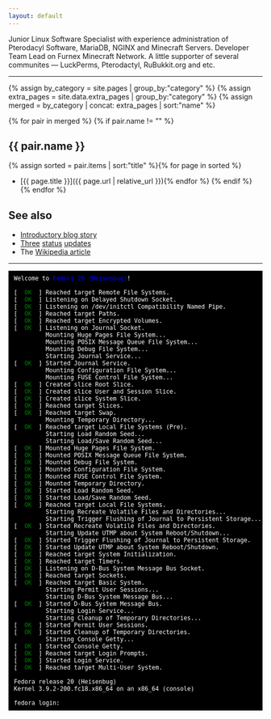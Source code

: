 ```yaml
---
layout: default
---
```


<span class="important">Junior Linux Software Specialist</span> with experience administration of Pterodacyl Software, MariaDB, NGINX and Minecraft Servers. <span class="important">Developer Team Lead</span> on Furnex Minecraft Network. A little supporter of several communites — <span class="important">LuckPerms, Pterodactyl, RuBukkit.org and etc.

---

{% assign by_category = site.pages | group_by:"category" %}
{% assign extra_pages = site.data.extra_pages | group_by:"category" %}
{% assign merged = by_category | concat: extra_pages | sort:"name" %}

{% for pair in merged %}
  {% if pair.name != "" %}
## {{ pair.name }}
{% assign sorted = pair.items | sort:"title" %}{% for page in sorted %}
* [{{ page.title }}]({{ page.url | relative_url }}){% endfor %}
  {% endif %}
{% endfor %}

## See also

* [Introductory blog story](http://0pointer.de/blog/projects/systemd.html)
* [Three](http://0pointer.de/blog/projects/systemd-update.html) [status](http://0pointer.de/blog/projects/systemd-update-2.html) [updates](http://0pointer.de/blog/projects/systemd-update-3.html)
* The [Wikipedia article](https://en.wikipedia.org/wiki/systemd)

---

<pre style="color:white; background-color:black; font-size:smaller; padding:6pt 8pt">
Welcome to <span style="color:blue">Fedora 20 (Heisenbug)</span>!

[  <span style="color:green">OK</span>  ] Reached target Remote File Systems.
[  <span style="color:green">OK</span>  ] Listening on Delayed Shutdown Socket.
[  <span style="color:green">OK</span>  ] Listening on /dev/initctl Compatibility Named Pipe.
[  <span style="color:green">OK</span>  ] Reached target Paths.
[  <span style="color:green">OK</span>  ] Reached target Encrypted Volumes.
[  <span style="color:green">OK</span>  ] Listening on Journal Socket.
         Mounting Huge Pages File System...
         Mounting POSIX Message Queue File System...
         Mounting Debug File System...
         Starting Journal Service...
[  <span style="color:green">OK</span>  ] Started Journal Service.
         Mounting Configuration File System...
         Mounting FUSE Control File System...
[  <span style="color:green">OK</span>  ] Created slice Root Slice.
[  <span style="color:green">OK</span>  ] Created slice User and Session Slice.
[  <span style="color:green">OK</span>  ] Created slice System Slice.
[  <span style="color:green">OK</span>  ] Reached target Slices.
[  <span style="color:green">OK</span>  ] Reached target Swap.
         Mounting Temporary Directory...
[  <span style="color:green">OK</span>  ] Reached target Local File Systems (Pre).
         Starting Load Random Seed...
         Starting Load/Save Random Seed...
[  <span style="color:green">OK</span>  ] Mounted Huge Pages File System.
[  <span style="color:green">OK</span>  ] Mounted POSIX Message Queue File System.
[  <span style="color:green">OK</span>  ] Mounted Debug File System.
[  <span style="color:green">OK</span>  ] Mounted Configuration File System.
[  <span style="color:green">OK</span>  ] Mounted FUSE Control File System.
[  <span style="color:green">OK</span>  ] Mounted Temporary Directory.
[  <span style="color:green">OK</span>  ] Started Load Random Seed.
[  <span style="color:green">OK</span>  ] Started Load/Save Random Seed.
[  <span style="color:green">OK</span>  ] Reached target Local File Systems.
         Starting Recreate Volatile Files and Directories...
         Starting Trigger Flushing of Journal to Persistent Storage...
[  <span style="color:green">OK</span>  ] Started Recreate Volatile Files and Directories.
         Starting Update UTMP about System Reboot/Shutdown...
[  <span style="color:green">OK</span>  ] Started Trigger Flushing of Journal to Persistent Storage.
[  <span style="color:green">OK</span>  ] Started Update UTMP about System Reboot/Shutdown.
[  <span style="color:green">OK</span>  ] Reached target System Initialization.
[  <span style="color:green">OK</span>  ] Reached target Timers.
[  <span style="color:green">OK</span>  ] Listening on D-Bus System Message Bus Socket.
[  <span style="color:green">OK</span>  ] Reached target Sockets.
[  <span style="color:green">OK</span>  ] Reached target Basic System.
         Starting Permit User Sessions...
         Starting D-Bus System Message Bus...
[  <span style="color:green">OK</span>  ] Started D-Bus System Message Bus.
         Starting Login Service...
         Starting Cleanup of Temporary Directories...
[  <span style="color:green">OK</span>  ] Started Permit User Sessions.
[  <span style="color:green">OK</span>  ] Started Cleanup of Temporary Directories.
         Starting Console Getty...
[  <span style="color:green">OK</span>  ] Started Console Getty.
[  <span style="color:green">OK</span>  ] Reached target Login Prompts.
[  <span style="color:green">OK</span>  ] Started Login Service.
[  <span style="color:green">OK</span>  ] Reached target Multi-User System.

Fedora release 20 (Heisenbug)
Kernel 3.9.2-200.fc18.x86_64 on an x86_64 (console)

fedora login:
</pre>
